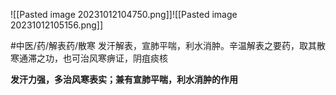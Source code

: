 ![[Pasted image 20231012104750.png]]![[Pasted image 20231012105156.png]]


#中医/药/解表药/散寒
发汗解表，宣肺平喘，利水消肿。辛温解表之要药，取其散寒通滞之功，也可治风寒痹证，阴疽痰核

**发汗力强，多治风寒表实；兼有宣肺平喘，利水消肿的作用**